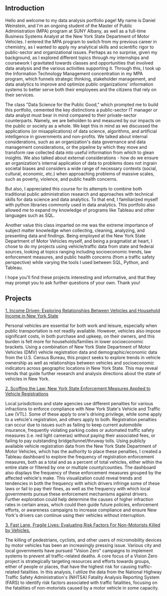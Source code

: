 ## Introduction

Hello and welcome to my data analysis portfolio page! My name is Daniel Weinstein, and I'm an ongoing student of the Master of Public Administration (MPA) program at SUNY Albany, as well as a full-time Business Systems Analyst at the New York State Department of Motor Vehicles. I entered the MPA program to switch from my previous career in chemistry, as I wanted to apply my analytical skills and scientific rigor to public-sector and organizational issues. Perhaps as no surprise, given my background, as I explored different topics through my internships and coursework I gravitated towards classes and opportunities that involved data analysis and the various activities supporting it. Through this, I took up the Information Technology Management concentration in my MPA program, which funnels strategic thinking, stakeholder management, and data analytics to improve and optimize public organizations' information systems to better serve both their employees and the citizens that rely on their services.

The class "Data Science for the Public Good," which prompted me to build this portfolio, cemented the key distinctions a public-sector IT manager or data analyst must bear in mind compared to their private-sector counterparts. Namely, we are beholden to and measured by our impacts on the public or society as a whole. We kept this in mind as we discussed the applications (or misapplications) of data science, algorithms, and artificial intelligence in governments and non-profits. We talked about internal considerations, such as an organization's data governance and data management considerations, or the pipeline by which they move and transform raw collected data into useful information from which to glean insights. We also talked about external considerations - how do we ensure an organization's internal application of data to problems does not ingrain societal biases and considers a wide range of necessary contexts (social, cultural, economic, etc.) when approaching problems of massive scales, such as poverty, violence, and public health concerns.

But also, I appreciated this course for its attempts to combine both traditional public administration research and approaches with technical skills for data science and data analytics. To that end, I familiarized myself with python libraries commonly used in data analytics. This portfolio also allowed me to expand my knowledge of programs like Tableau and other languages such as SQL.

Another value this class imparted on me was the extreme importance of subject matter knowledge when collecting, cleaning, analyzing, and presenting data and findings. Being employed at the New York State Department of Motor Vehicles myself, and being a pragmatist at heart, I chose to do my projects using vehicle/traffic data from state and federal sources, looking at topics ranging including socioeconomic trends, law enforcement measures, and public health concerns (from a traffic safety perspective) while varying the tools I used between SQL, Python, and Tableau.

I hope you'll find these projects interesting and informative, and that they may prompt you to ask further questions of your own. Thank you!

## Projects

<a href="https://github.com/DSWeins676/Data-Analysis-Portfolio/tree/main/IncomeDriven"> 1. Income Driven: Exploring Relationships Between Vehicles and Household Income in New York State </a>

Personal vehicles are essential for both work and leisure, especially when public transportation is not readily available. However, vehicles also impose significant costs, in both purchase and upkeep, on their owners, and this burden is felt more for households/families in lower socioeconomic brackets. Using a combination of New York State Department of Motor Vehicles (DMV) vehicle registration data and demographic/economic data from the U.S. Census Bureau, this project seeks to explore trends in vehicle ownership as well as relationships between vehicles and socioeconomic indicators across geographic locations in New York State. This may reveal trends that guide further research and analysis directions about the state of vehicles in New York.

<a href="https://github.com/DSWeins676/Data-Analysis-Portfolio/tree/main/NY_Scofflaws"> 2. Scoffing the Law: New York State Enforcement Measures Applied to Vehicle Registrations </a>

Local jurisdictions and state agencies use different penalties for various infractions to enforce compliance with New York State's Vehicle and Traffic Law (VTL). Some of these apply to one's driving privilege, while some apply to a vehicle's registration, and others apply to both. Registration penalties can occur due to issues such as failing to keep current automobile insurance, frequently violating parking codes or automated traffic safety measures (i.e. red light cameras) without paying their associated fees, or failing to pay outstanding bridge/tunnel/thruway tolls. Using publicly available vehicle registration data from the New York State Department of Motor Vehicles, which has the authority to place these penalties, I created a Tableau dashboard to explore the frequency of registration enforcement measures, both as a total and as a percent of total vehicles, either within the entire state or filtered by one or multiple county/counties. The dashboard also displays the frequency of these enforcement measures grouped by the affected vehicle's make. This visualization could reveal trends and tendencies in both the frequency with which drivers infringe some of these laws or fail to pay their fines, as well as the frequency with which local governments pursue these enforcement mechanisms against drivers. Further exploration could help determine the causes of higher infraction rates in certain areas, which could then guide future policies, enforcement efforts, or awareness campaigns to increase compliance and ensure New York's drivers can continue using their vehicles without interruption.

<a href="https://github.com/DSWeins676/Data-Analysis-Portfolio/tree/main/FARS_Crashes">3. Fast Lane, Fragile Lives: Evaluating Risk Factors For Non-Motorists Killed by Vehicles. </a>

The killing of pedestrians, cyclists, and other users of micromobility devices by motor vehicles has been an increasingly pressing issue. Various city and local governments have pursued "Vision Zero" campaigns to implement systems to prevent all traffic-related deaths. A core focus of a Vision Zero project is strategically targeting resources and efforts towards groups, either of people or places, that have the highest risk for causing traffic-related fatalities. In this analysis, I utilize the data from the National Highway Traffic Safety Administration's (NHTSA) Fatality Analysis Reporting System (FARS) to identify risk factors associated with traffic fatalities, focusing on the fatalities of non-motorists caused by a motor vehicle in some capacity.
